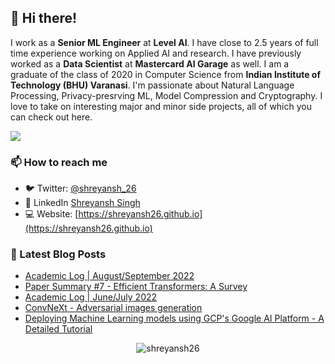 ## 👋 Hi there!

<!--
**shreyansh26/shreyansh26** is a ✨ _special_ ✨ repository because its `README.md` (this file) appears on your GitHub profile.

Here are some ideas to get you started:

- 🔭 I’m currently working on ...
- 🌱 I’m currently learning ...
- 👯 I’m looking to collaborate on ...
- 🤔 I’m looking for help with ...
- 💬 Ask me about ...
- 📫 How to reach me: ...
- 😄 Pronouns: ...
- ⚡ Fun fact: ...
-->

I work as a **Senior ML Engineer** at **Level AI**. I have close to 2.5 years of full time experience working on Applied AI and research. I have previously worked as a **Data Scientist** at **Mastercard AI Garage** as well. I am a graduate of the class of 2020 in Computer Science from **Indian Institute of Technology (BHU) Varanasi**. I'm passionate about Natural Language Processing, Privacy-presrving ML, Model Compression and Cryptography. I love to take on interesting major and minor side projects, all of which you can check out here.

![](https://komarev.com/ghpvc/?username=shreyansh26&color=blue)

### 📫 How to reach me
- 🐦 Twitter: [@shreyansh_26](https://twitter.com/shreyansh_26)
- 👥 LinkedIn [Shreyansh Singh](https://www.linkedin.com/in/shreyansh26/)
- 💻 Website: [https://shreyansh26.github.io](https://shreyansh26.github.io)

### 📕 Latest Blog Posts
<!-- BLOG-POST-LIST:START -->
- [Academic Log | August/September 2022](https://shreyansh26.github.io/post/2022-10-13-academic_log_august_septemeber_22/)
- [Paper Summary #7 - Efficient Transformers: A Survey](https://shreyansh26.github.io/post/2022-10-10_efficient_transformers_survey/)
- [Academic Log | June/July 2022](https://shreyansh26.github.io/post/2022-08-04-academic_log_june_july_22/)
- [ConvNeXt - Adversarial images generation](https://shreyansh26.github.io/project/convnext-adversarial/)
- [Deploying Machine Learning models using GCP&#39;s Google AI Platform - A Detailed Tutorial](https://shreyansh26.github.io/post/2022-03-06_model_deployment_using_gcp_google_ai_platform/)
<!-- BLOG-POST-LIST:END -->

<p align="center"> <img src="https://github-readme-stats.vercel.app/api?username=shreyansh26&show_icons=true&count_private=true&theme=tokyonight" alt="shreyansh26" />
